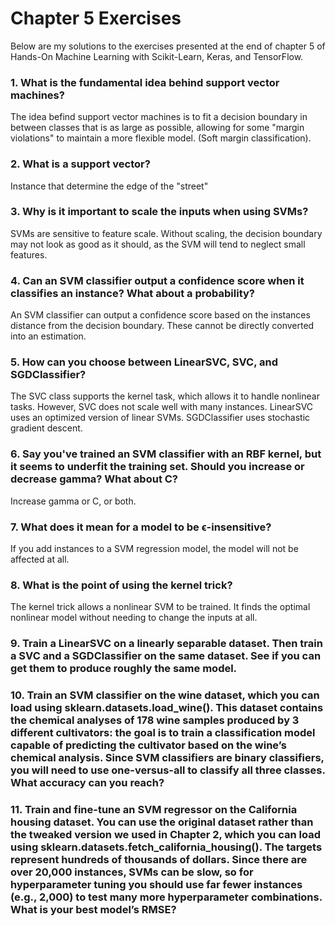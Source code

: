 # Chapter 5 Exercises
Below are my solutions to the exercises presented at the end of chapter 5 of Hands-On Machine Learning with Scikit-Learn, Keras, and TensorFlow.

### 1. What is the fundamental idea behind support vector machines?
The idea befind support vector machines is to fit a decision boundary in between classes that is as large as possible, allowing for some "margin violations" to maintain a more flexible model. (Soft margin classification).

### 2. What is a support vector?
Instance that determine the edge of the "street"

### 3. Why is it important to scale the inputs when using SVMs?
SVMs are sensitive to feature scale. Without scaling, the decision boundary may not look as good as it should, as the SVM will tend to neglect small features.

### 4. Can an SVM classifier output a confidence score when it classifies an instance? What about a probability?
An SVM classifier can output a confidence score based on the instances distance from the decision boundary. These cannot be directly converted into an estimation.

### 5. How can you choose between LinearSVC, SVC, and SGDClassifier?
The SVC class supports the kernel task, which allows it to handle nonlinear tasks. However, SVC does not scale well with many instances. LinearSVC uses an optimized version of linear SVMs. SGDClassifier uses stochastic gradient descent.

### 6. Say you've trained an SVM classifier with an RBF kernel, but it seems to underfit the training set. Should you increase or decrease gamma? What about C?
 Increase gamma or C, or both.

### 7. What does it mean for a model to be ϵ-insensitive?
If you add instances to a SVM regression model, the model will not be affected at all.

### 8. What is the point of using the kernel trick?
The kernel trick allows a nonlinear SVM to be trained. It finds the optimal nonlinear model without needing to change the inputs at all.

### 9. Train a LinearSVC on a linearly separable dataset. Then train a SVC and a SGDClassifier on the same dataset. See if you can get them to produce roughly the same model.


### 10. Train an SVM classifier on the wine dataset, which you can load using sklearn.datasets.load_wine(). This dataset contains the chemical analyses of 178 wine samples produced by 3 different cultivators: the goal is to train a classification model capable of predicting the cultivator based on the wine’s chemical analysis. Since SVM classifiers are binary classifiers, you will need to use one-versus-all to classify all three classes. What accuracy can you reach?


### 11. Train and fine-tune an SVM regressor on the California housing dataset. You can use the original dataset rather than the tweaked version we used in Chapter 2, which you can load using sklearn.datasets.fetch_california_housing(). The targets represent hundreds of thousands of dollars. Since there are over 20,000 instances, SVMs can be slow, so for hyperparameter tuning you should use far fewer instances (e.g., 2,000) to test many more hyperparameter combinations. What is your best model’s RMSE?
